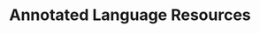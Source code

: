 ---
title: "Annotated Language Resources"

categories: ['']

tags: ['Annotated', 'Language', 'Resources']

arwords: 'الموارد اللغوية الموسمة'

arexps: []

enwords: ['Annotated Language Resources']

enexps: []

arlexicons: 'و'

enlexicons: 'A'

authors: ['Ruqayya Roshdy']

translators: ['']

citations: 'العربية والذكاء الاصطناعي'

sources: 'مركز الملك عبدالله بن عبدالعزيز الدولي لخدمة اللغة العربية'

word: "true"

slug: ""
---